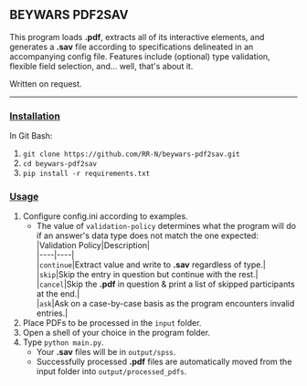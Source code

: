 ## BEYWARS PDF2SAV

This program loads **.pdf**, extracts all of its interactive elements, and generates a **.sav** file according to specifications delineated in an accompanying config file. Features include (optional) type validation, flexible field selection, and... well, that's about it.

Written on request.

---

### <u>Installation</u>


In Git Bash:
1. `git clone https://github.com/RR-N/beywars-pdf2sav.git`
2. `cd beywars-pdf2sav`
3. `pip install -r requirements.txt`


### <u>Usage</u>


1. Configure config.ini according to examples.
	- The value of `validation-policy` determines what the program will do if an answer's data type does not match the one expected:
		 |Validation Policy|Description|   
		 |----|----|      
         |`continue`|Extract value and write to **.sav** regardless of type.|    
         |`skip`|Skip the entry in question but continue with the rest.|    
         |`cancel`|Skip the **.pdf** in question & print a list of skipped participants at the end.|    
         |`ask`|Ask on a case-by-case basis as the program encounters invalid entries.|
2. Place PDFs to be processed in the `input` folder.
3. Open a shell of your choice in the program folder.
4. Type `python main.py`.
	- Your **.sav** files will be in `output/spss`.
	- Successfully processed **.pdf** files are automatically moved from the input folder into `output/processed_pdfs`.